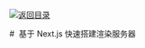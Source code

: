 [![返回目录](https://parg.co/UY3)](https://github.com/wx-chevalier/Web-Series)

#  基于 Next.js 快速搭建渲染服务器
